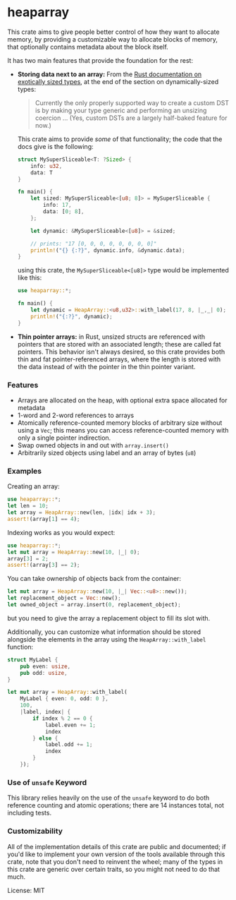 # heaparray

This crate aims to give people better control of how they want to allocate memory,
by providing a customizable way to allocate blocks of memory, that optionally contains
metadata about the block itself.

It has two main features that provide the foundation for the rest:

- **Storing data next to an array:** From the
  [Rust documentation on exotically sized types](https://doc.rust-lang.org/nomicon/exotic-sizes.html),
  at the end of the section on dynamically-sized types:

  > Currently the only properly supported way to create a custom DST is by
  > making your type generic and performing an unsizing coercion
  > ...
  > (Yes, custom DSTs are a largely half-baked feature for now.)

  This crate aims to provide *some* of that functionality; the code that
  the docs give is the following:

  ```rust
  struct MySuperSliceable<T: ?Sized> {
      info: u32,
      data: T
  }

  fn main() {
      let sized: MySuperSliceable<[u8; 8]> = MySuperSliceable {
          info: 17,
          data: [0; 8],
      };

      let dynamic: &MySuperSliceable<[u8]> = &sized;

      // prints: "17 [0, 0, 0, 0, 0, 0, 0, 0]"
      println!("{} {:?}", dynamic.info, &dynamic.data);
  }
  ```

  using this crate, the `MySuperSliceable<[u8]>` type would be
  implemented like this:

  ```rust
  use heaparray::*;

  fn main() {
      let dynamic = HeapArray::<u8,u32>::with_label(17, 8, |_,_| 0);
      println!("{:?}", dynamic);
  }
  ```

- **Thin pointer arrays:** in Rust, unsized structs are referenced with
  pointers that are stored with an associated length; these are called fat
  pointers. This behavior isn't always desired, so this crate provides
  both thin and fat pointer-referenced arrays, where the length is stored
  with the data instead of with the pointer in the thin pointer variant.

### Features
- Arrays are allocated on the heap, with optional extra space allocated for metadata
- 1-word and 2-word references to arrays
- Atomically reference-counted memory blocks of arbitrary size without using a `Vec`;
  this means you can access reference-counted memory with only a single pointer
  indirection.
- Swap owned objects in and out with `array.insert()`
- Arbitrarily sized objects using label and an array of bytes (`u8`)

### Examples
Creating an array:

```rust
use heaparray::*;
let len = 10;
let array = HeapArray::new(len, |idx| idx + 3);
assert!(array[1] == 4);
```

Indexing works as you would expect:

```rust
use heaparray::*;
let mut array = HeapArray::new(10, |_| 0);
array[3] = 2;
assert!(array[3] == 2);
```

You can take ownership of objects back from the container:

```rust
let mut array = HeapArray::new(10, |_| Vec::<u8>::new());
let replacement_object = Vec::new();
let owned_object = array.insert(0, replacement_object);
```

but you need to give the array a replacement object to fill its slot with.

Additionally, you can customize what information should be stored alongside
the elements in the array using the `HeapArray::with_label` function:

```rust
struct MyLabel {
    pub even: usize,
    pub odd: usize,
}

let mut array = HeapArray::with_label(
    MyLabel { even: 0, odd: 0 },
    100,
    |label, index| {
        if index % 2 == 0 {
            label.even += 1;
            index
        } else {
            label.odd += 1;
            index
        }
    });
```
### Use of `unsafe` Keyword
This library relies heavily on the use of the `unsafe` keyword to do both
reference counting and atomic operations; there are 14 instances total,
not including tests.

### Customizability
All of the implementation details of this crate are public and documented; if you'd
like to implement your own version of the tools available through this crate,
note that you don't need to reinvent the wheel; many of the types in this crate
are generic over certain traits, so you might not need to do that much.

License: MIT
